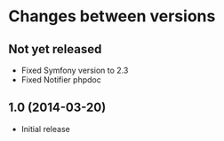 # Changes between versions

## Not yet released

* Fixed Symfony version to 2.3
* Fixed Notifier phpdoc

## 1.0 (2014-03-20)

* Initial release
